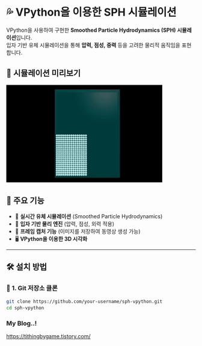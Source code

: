 # 💦 VPython을 이용한 SPH 시뮬레이션

VPython을 사용하여 구현한 **Smoothed Particle Hydrodynamics (SPH) 시뮬레이션**입니다.  
입자 기반 유체 시뮬레이션을 통해 **압력, 점성, 중력** 등을 고려한 물리적 움직임을 표현합니다.

## 🎥 시뮬레이션 미리보기
![SPH Simulation](video/sph_simulation.gif)


 
## 🚀 주요 기능

- 🔵 **실시간 유체 시뮬레이션** (Smoothed Particle Hydrodynamics)
- 🌊 **입자 기반 물리 엔진** (압력, 점성, 외력 적용)
- 🎥 **프레임 캡처 기능** (이미지를 저장하여 동영상 생성 가능)
- 🖥️ **VPython을 이용한 3D 시각화**

---

## 🛠️ 설치 방법

### 🔹 **1. Git 저장소 클론**
```bash
git clone https://github.com/your-username/sph-vpython.git
cd sph-vpython
```
### My Blog..!
https://tithingbygame.tistory.com/
